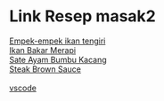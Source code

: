 # Link Resep masak2
[Empek-empek ikan tengiri](https://github.com/RaditaCode/masak/blob/main/empek_empek_ikan_tengiri.md)<br>
[Ikan Bakar Merapi](https://github.com/RaditaCode/masak/blob/main/ikan_bakar_merapi.md)<br>
[Sate Ayam Bumbu Kacang](https://github.com/RaditaCode/masak/blob/main/sate_ayam_bumbu_kacang.md)<br>
[Steak Brown Sauce](https://github.com/RaditaCode/masak/blob/main/steak_brown_sauce.md)<br>
<br>
[vscode](https://vscode.dev/github/raditacode/masak)
